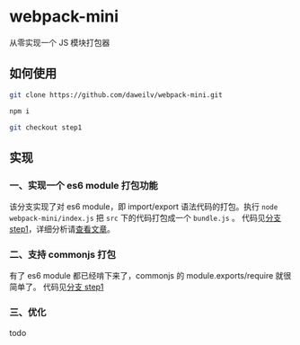 # webpack-mini

从零实现一个 JS 模块打包器

## 如何使用

```bash
git clone https://github.com/daweilv/webpack-mini.git

npm i

git checkout step1
```

## 实现

### 一、实现一个 es6 module 打包功能

该分支实现了对 es6 module，即 import/export 语法代码的打包。执行 `node webpack-mini/index.js` 把 `src` 下的代码打包成一个 `bundle.js` 。
代码见[分支 step1](https://github.com/daweilv/webpack-mini/tree/step1)，详细分析请[查看文章](https://daweilv.com/2019/08/20/从零实现一个JS模块打包器/)。

### 二、支持 commonjs 打包
有了 es6 module 都已经啃下来了，commonjs 的 module.exports/require 就很简单了。
代码见[分支 step1](https://github.com/daweilv/webpack-mini/tree/step2)

### 三、优化
todo